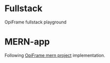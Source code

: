 # Fullstack

OpiFrame fullstack playground

# MERN-app

Following [OpiFrame mern project](https://github.com/Wantonius/Fullstackuusimaa2020-1/tree/master/react/contactapp/1_step) implementation.
